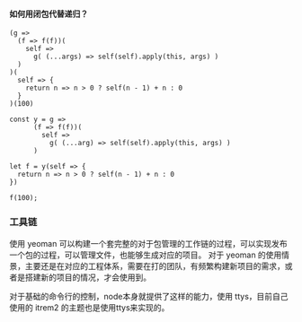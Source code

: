
#### 如何用闭包代替递归？
```
(g =>
  (f => f(f))(
    self =>
      g( (...args) => self(self).apply(this, args) )
  )
)(
  self => {
    return n => n > 0 ? self(n - 1) + n : 0
  }
)(100)
```

```
const y = g =>
      (f => f(f))(
        self =>
          g( (...arg) => self(self).apply(this, args) )
      )

let f = y(self => {
  return n => n > 0 ? self(n - 1) + n : 0
})

f(100);
```

### 工具链

使用 yeoman 可以构建一个套完整的对于包管理的工作链的过程，可以实现发布一个包的过程，可以管理文件，也能够生成对应的项目。 对于 yeoman 的使用情景，主要还是在对应的工程体系，需要在打的团队，有频繁构建新项目的需求，或者是搭建新的项目的情况，才会使用到。  

对于基础的命令行的控制，node本身就提供了这样的能力，使用 ttys，目前自己使用的 itrem2 的主题也是使用ttys来实现的。  
